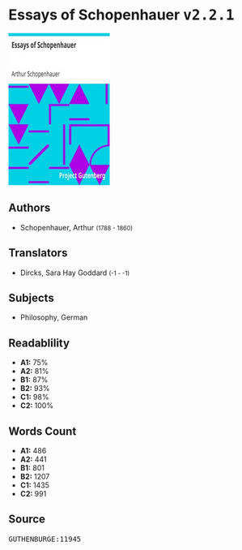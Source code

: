 # Essays of Schopenhauer <kbd>v2.2.1</kbd>

![](./cover.medium.jpg "")

## Authors


 - Schopenhauer, Arthur <small>(1788 - 1860)</small>

## Translators


 - Dircks, Sara Hay Goddard <small>(-1 - -1)</small>

## Subjects


 - Philosophy, German

## Readablility


 - **A1:** 75%
 - **A2:** 81%
 - **B1:** 87%
 - **B2:** 93%
 - **C1:** 98%
 - **C2:** 100%

## Words Count


 - **A1:** 486
 - **A2:** 441
 - **B1:** 801
 - **B2:** 1207
 - **C1:** 1435
 - **C2:** 991

## Source


<kbd>GUTHENBURGE:11945</kbd>
